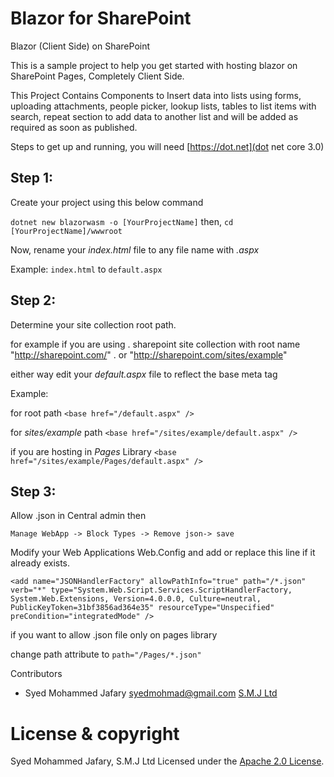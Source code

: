 # Blazor for SharePoint
Blazor (Client Side) on SharePoint

This is a sample project to help you get started with hosting blazor on SharePoint Pages, Completely Client Side.

This Project Contains Components to Insert data into lists using forms, uploading attachments, people picker, lookup lists, tables to list items with search, repeat section to add data to another list and will be added as required as soon as published.

Steps to get up and running, you will need [https://dot.net](dot net core 3.0)


## Step 1:

Create your project using this below command

`dotnet new blazorwasm -o [YourProjectName]`
then,
`cd [YourProjectName]/wwwroot`

Now, rename your _index.html_  file to any file name with _.aspx_

Example:
`index.html`
to
`default.aspx`

## Step 2:
Determine your site collection root path. 

for example if you are using . sharepoint site collection with root name "http://sharepoint.com/" . or
"http://sharepoint.com/sites/example"

either way edit your _default.aspx_ file to reflect the base meta tag

Example:

for root path
`<base href="/default.aspx" />`

for _sites/example_ path
`<base href="/sites/example/default.aspx" />`

if you are hosting in _Pages_ Library
`<base href="/sites/example/Pages/default.aspx" />`

## Step 3:

Allow .json in Central admin then

`Manage WebApp -> Block Types -> Remove json-> save`

Modify your Web Applications Web.Config and add or replace this line if it already exists.

`<add name="JSONHandlerFactory" allowPathInfo="true" path="/*.json" verb="*" type="System.Web.Script.Services.ScriptHandlerFactory, System.Web.Extensions, Version=4.0.0.0, Culture=neutral, PublicKeyToken=31bf3856ad364e35" resourceType="Unspecified" preCondition="integratedMode" />`

if you want to allow .json file only on pages library

change path attribute to `path="/Pages/*.json"`

 Contributors

- Syed Mohammed Jafary <syedmohmad@gmail.com>
[S.M.J Ltd](https://www.smj.ltd)

# License & copyright

 Syed Mohammed Jafary, S.M.J Ltd
 Licensed under the [Apache 2.0 License](LICENSE).
